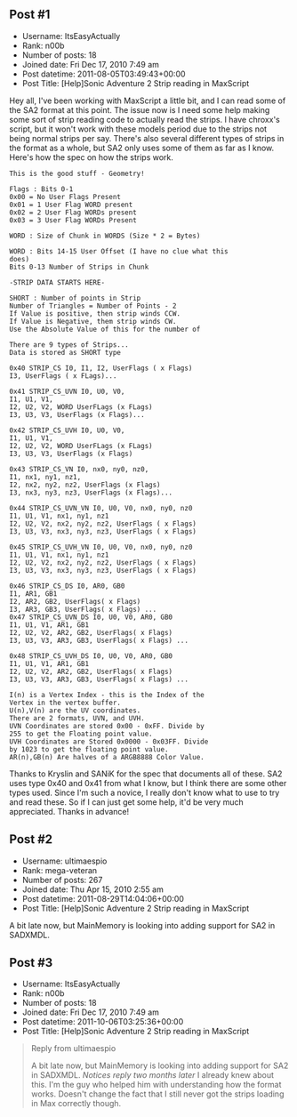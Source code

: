 ## Post #1
- Username: ItsEasyActually
- Rank: n00b
- Number of posts: 18
- Joined date: Fri Dec 17, 2010 7:49 am
- Post datetime: 2011-08-05T03:49:43+00:00
- Post Title: [Help]Sonic Adventure 2 Strip reading in MaxScript

Hey all, I've been working with MaxScript a little bit, and I can read some of the SA2 format at this point. The issue now is I need some help making some sort of strip reading code to actually read the strips. I have chroxx's script, but it won't work with these models period due to the strips not being normal strips per say. There's also several different types of strips in the format as a whole, but SA2 only uses some of them as far as I know. Here's how the spec on how the strips work.

```
This is the good stuff - Geometry!

Flags : Bits 0-1
0x00 = No User Flags Present
0x01 = 1 User Flag WORD present
0x02 = 2 User Flag WORDs present
0x03 = 3 User Flag WORDs Present

WORD : Size of Chunk in WORDS (Size * 2 = Bytes)

WORD : Bits 14-15 User Offset (I have no clue what this
does)
Bits 0-13 Number of Strips in Chunk

-STRIP DATA STARTS HERE-

SHORT : Number of points in Strip
Number of Triangles = Number of Points - 2
If Value is positive, then strip winds CCW.
If Value is Negative, them strip winds CW.
Use the Absolute Value of this for the number of

There are 9 types of Strips...
Data is stored as SHORT type

0x40 STRIP_CS I0, I1, I2, UserFlags ( x Flags)
I3, UserFlags ( x FLags)...

0x41 STRIP_CS_UVN I0, U0, V0,
I1, U1, V1,
I2, U2, V2, WORD UserFLags (x FLags)
I3, U3, V3, UserFlags (x Flags)...

0x42 STRIP_CS_UVH I0, U0, V0,
I1, U1, V1,
I2, U2, V2, WORD UserFLags (x FLags)
I3, U3, V3, UserFlags (x Flags)

0x43 STRIP_CS_VN I0, nx0, ny0, nz0,
I1, nx1, ny1, nz1,
I2, nx2, ny2, nz2, UserFlags (x Flags)
I3, nx3, ny3, nz3, UserFlags (x Flags)...

0x44 STRIP_CS_UVN_VN I0, U0, V0, nx0, ny0, nz0
I1, U1, V1, nx1, ny1, nz1
I2, U2, V2, nx2, ny2, nz2, UserFlags ( x Flags)
I3, U3, V3, nx3, ny3, nz3, UserFlags ( x Flags)

0x45 STRIP_CS_UVH_VN I0, U0, V0, nx0, ny0, nz0
I1, U1, V1, nx1, ny1, nz1
I2, U2, V2, nx2, ny2, nz2, UserFlags ( x Flags)
I3, U3, V3, nx3, ny3, nz3, UserFlags ( x Flags)

0x46 STRIP_CS_DS I0, AR0, GB0
I1, AR1, GB1
I2, AR2, GB2, UserFlags( x Flags)
I3, AR3, GB3, UserFlags( x Flags) ...
0x47 STRIP_CS_UVN_DS I0, U0, V0, AR0, GB0
I1, U1, V1, AR1, GB1
I2, U2, V2, AR2, GB2, UserFlags( x Flags)
I3, U3, V3, AR3, GB3, UserFlags( x Flags) ...

0x48 STRIP_CS_UVH_DS I0, U0, V0, AR0, GB0
I1, U1, V1, AR1, GB1
I2, U2, V2, AR2, GB2, UserFlags( x Flags)
I3, U3, V3, AR3, GB3, UserFlags( x Flags) ...

I(n) is a Vertex Index - this is the Index of the
Vertex in the vertex buffer.
U(n),V(n) are the UV coordinates.
There are 2 formats, UVN, and UVH.
UVN Coordinates are stored 0x00 - 0xFF. Divide by
255 to get the Floating point value.
UVH Coordinates are Stored 0x0000 - 0x03FF. Divide
by 1023 to get the floating point value.
AR(n),GB(n) Are halves of a ARGB8888 Color Value.
```


Thanks to Kryslin and SANiK for the spec that documents all of these. SA2 uses type 0x40 and 0x41 from what I know, but I think there are some other types used. Since I'm such a novice, I really don't know what to use to try and read these. So if I can just get some help, it'd be very much appreciated. Thanks in advance!
## Post #2
- Username: ultimaespio
- Rank: mega-veteran
- Number of posts: 267
- Joined date: Thu Apr 15, 2010 2:55 am
- Post datetime: 2011-08-29T14:04:06+00:00
- Post Title: [Help]Sonic Adventure 2 Strip reading in MaxScript

A bit late now, but MainMemory is looking into adding support for SA2 in SADXMDL.
## Post #3
- Username: ItsEasyActually
- Rank: n00b
- Number of posts: 18
- Joined date: Fri Dec 17, 2010 7:49 am
- Post datetime: 2011-10-06T03:25:36+00:00
- Post Title: [Help]Sonic Adventure 2 Strip reading in MaxScript

> Reply from ultimaespio
>
> A bit late now, but MainMemory is looking into adding support for SA2 in SADXMDL.
*Notices reply two months later* I already knew about this. I'm the guy who helped him with understanding how the format works. Doesn't change the fact that I still never got the strips loading in Max correctly though.
